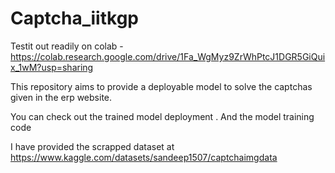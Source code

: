# Captcha_iitkgp
Testit out readily on colab - https://colab.research.google.com/drive/1Fa_WgMyz9ZrWhPtcJ1DGR5GiQuix_1wM?usp=sharing


This repository aims to provide a deployable model to solve the captchas given in the erp website.

You can check out the trained model deployment <here>.
And the model training code <here>

I have provided the scrapped dataset at https://www.kaggle.com/datasets/sandeep1507/captchaimgdata


